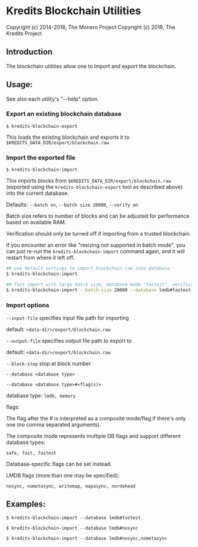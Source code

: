 # Kredits Blockchain Utilities

Copyright (c) 2014-2018, The Monero Project
Copyright (c)      2018, The Kredits Project

## Introduction

The blockchain utilities allow one to import and export the blockchain.

## Usage:

See also each utility's "--help" option.

### Export an existing blockchain database

`$ kredits-blockchain-export`

This loads the existing blockchain and exports it to `$KREDITS_DATA_DIR/export/blockchain.raw`

### Import the exported file

`$ kredits-blockchain-import`

This imports blocks from `$KREDITS_DATA_DIR/export/blockchain.raw` (exported using the
`kredits-blockchain-export` tool as described above) into the current database.

Defaults: `--batch on`, `--batch size 20000`, `--verify on`

Batch size refers to number of blocks and can be adjusted for performance based on available RAM.

Verification should only be turned off if importing from a trusted blockchain.

If you encounter an error like "resizing not supported in batch mode", you can just re-run
the `kredits-blockchain-import` command again, and it will restart from where it left off.

```bash
## use default settings to import blockchain.raw into database
$ kredits-blockchain-import

## fast import with large batch size, database mode "fastest", verification off
$ kredits-blockchain-import --batch-size 20000 --database lmdb#fastest --verify off

```

### Import options

`--input-file`
specifies input file path for importing

default: `<data-dir>/export/blockchain.raw`

`--output-file`
specifies output file path to export to

default: `<data-dir>/export/blockchain.raw`

`--block-stop`
stop at block number

`--database <database type>`

`--database <database type>#<flag(s)>`

database type: `lmdb, memory`

flags:

The flag after the # is interpreted as a composite mode/flag if there's only
one (no comma separated arguments).

The composite mode represents multiple DB flags and support different database types:

`safe, fast, fastest`

Database-specific flags can be set instead.

LMDB flags (more than one may be specified):

`nosync, nometasync, writemap, mapasync, nordahead`

## Examples:

```
$ kredits-blockchain-import --database lmdb#fastest

$ kredits-blockchain-import --database lmdb#nosync

$ kredits-blockchain-import --database lmdb#nosync,nometasync
```
